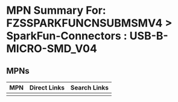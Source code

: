 



# MPN Summary For: FZSSPARKFUNCNSUBMSMV4 > SparkFun-Connectors : USB-B-MICRO-SMD_V04

## MPNs
  

|MPN|Direct Links|Search Links|
| :--- | :--- | :--- |
||||
